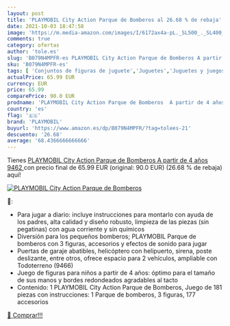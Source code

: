 ```yaml
---
layout: post
title: 'PLAYMOBIL City Action Parque de Bomberos al 26.68 % de rebaja'
date: 2021-10-03 18:47:58
image: 'https://m.media-amazon.com/images/I/6172ax4a-pL._SL500_._SL400_.jpg'
comments: true
category: ofertas
author: 'tole.es'
slug: 'B079N4MPFR-es PLAYMOBIL City Action Parque de Bomberos A partir de 4...'
sku: 'B079N4MPFR-es'
tags: [ 'Conjuntos de figuras de juguete','Juguetes','Juguetes y juegos','Muñecos y figuras','playmobil', ]
actualPrice: 65.99 EUR
currency: EUR
price: 65.99
comparePrice: 90.0 EUR
prodname: 'PLAYMOBIL City Action Parque de Bomberos  A partir de 4 años  9462 '
country: 'es'
flag: '🇪🇸'
brand: 'PLAYMOBIL'
buyurl: 'https://www.amazon.es/dp/B079N4MPFR/?tag=tolees-21'
descuento: '26.68'
average: '68.4366666666666'
---
```


Tienes [PLAYMOBIL City Action Parque de Bomberos  A partir de 4 años  9462 ](https://www.amazon.es/dp/B079N4MPFR/?tag=tolees-21) con precio final de  65.99 EUR (original: 90.0 EUR) (26.68 %  de rebaja) aqui!

[![PLAYMOBIL City Action Parque de Bomberos](https://m.media-amazon.com/images/I/6172ax4a-pL._SL500_._SL400_.jpg)](https://www.amazon.es/dp/B079N4MPFR/?tag=tolees-21)

🔎:

- Para jugar a diario: incluye instrucciones para montarlo con ayuda de los padres, alta calidad y diseño robusto, limpieza de las piezas (sin pegatinas) con agua corriente y sin químicos
- Diversión para los pequeños bomberos; PLAYMOBIL Parque de bomberos con 3 figuras, accesorios y efectos de sonido para jugar
- Puertas de garaje abatibles, helicóptero con helipuerto, sirena, poste deslizante, entre otros, ofrece espacio para 2 vehículos, ampliable con Todoterreno (9466)
- Juego de figuras para niños a partir de 4 años: óptimo para el tamaño de sus manos y bordes redondeados agradables al tacto
- Contenido: 1 PLAYMOBIL City Action Parque de Bomberos, Juego de 181 piezas con instrucciones: 1 Parque de bomberos, 3 figuras, 177 accesorios

[🛒 Comprar!!!](https://www.amazon.es/dp/B079N4MPFR/?tag=tolees-21)

